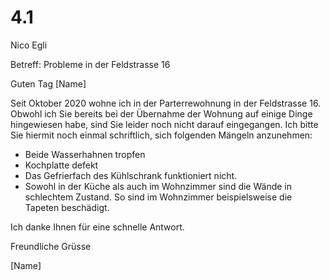 # 4.1
Nico Egli

Betreff: Probleme in der Feldstrasse 16

Guten Tag [Name]

Seit Oktober 2020 wohne ich in der Parterrewohnung in der Feldstrasse 16. Obwohl ich Sie bereits bei der Übernahme der Wohnung auf einige Dinge hingewiesen habe, sind Sie leider noch nicht darauf eingegangen. Ich bitte Sie hiermit noch einmal schriftlich, sich folgenden Mängeln anzunehmen:

- Beide Wasserhahnen tropfen
- Kochplatte defekt
- Das Gefrierfach des Kühlschrank funktioniert nicht.
- Sowohl in der Küche als auch im Wohnzimmer sind die Wände in schlechtem Zustand. So sind im Wohnzimmer beispielsweise die Tapeten beschädigt.

Ich danke Ihnen für eine schnelle Antwort.

Freundliche Grüsse

[Name]
